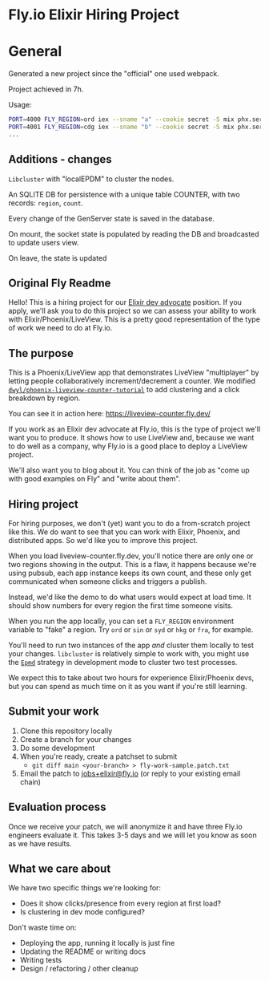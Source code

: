 # Fly.io Elixir Hiring Project

# General

Generated a new project since the "official" one used webpack.

Project achieved in 7h.

Usage:

```bash
PORT=4000 FLY_REGION=ord iex --sname "a" --cookie secret -S mix phx.server
PORT=4001 FLY_REGION=cdg iex --sname "b" --cookie secret -S mix phx.server
...
```

## Additions - changes

`Libcluster` with "localEPDM" to cluster the nodes.

An SQLITE DB for persistence with a unique table COUNTER, with two records: `region`, `count`.

Every change of the GenServer state is saved in the database.

On mount, the socket state is populated by reading the DB and broadcasted to update users view.

On leave, the state is updated

## Original Fly Readme

Hello! This is a hiring project for our [Elixir dev advocate](https://fly.io/blog/we-are-hiring-elixir-developer-advocates/) position. If you apply, we'll ask you to do this project so we can assess your ability to work with Elixir/Phoenix/LiveView. This is a pretty good representation of the type of work we need to do at Fly.io.

## The purpose

This is a Phoenix/LiveView app that demonstrates LiveView "multiplayer" by letting people collaboratively increment/decrement a counter. We modified [`dwyl/phoenix-liveview-counter-tutorial`](https://github.com/dwyl/phoenix-liveview-counter-tutorial) to add clustering and a click breakdown by region.

You can see it in action here: https://liveview-counter.fly.dev/

If you work as an Elixir dev advocate at Fly.io, this is the type of project we'll want you to produce. It shows how to use LiveView and, because we want to do well as a company, why Fly.io is a good place to deploy a LiveView project.

We'll also want you to blog about it. You can think of the job as "come up with good examples on Fly" and "write about them".

## Hiring project

For hiring purposes, we don't (yet) want you to do a from-scratch project like this. We do want to see that you can work with Elixir, Phoenix, and distributed apps. So we'd like you to improve this project.

When you load liveview-counter.fly.dev, you'll notice there are only one or two regions showing in the output. This is a flaw, it happens because we're using pubsub, each app instance keeps its own count, and these only get communicated when someone clicks and triggers a publish.

Instead, we'd like the demo to do what users would expect at load time. It should show numbers for every region the first time someone visits.

When you run the app locally, you can set a `FLY_REGION` environment variable to "fake" a region. Try `ord` or `sin` or `syd` or `hkg` or `fra`, for example.

You'll need to run two instances of the app _and_ cluster them locally to test your changes. `libcluster` is relatively simple to work with, you might use the [`Epmd`](https://hexdocs.pm/libcluster/Cluster.Strategy.Epmd.html#content) strategy in development mode to cluster two test processes.

We expect this to take about two hours for experience Elixir/Phoenix devs, but you can spend as much time on it as you want if you're still learning.

## Submit your work

1. Clone this repository locally
2. Create a branch for your changes
3. Do some development
4. When you're ready, create a patchset to submit
   - `git diff main <your-branch> > fly-work-sample.patch.txt`
5. Email the patch to jobs+elixir@fly.io (or reply to your existing email chain)

## Evaluation process

Once we receive your patch, we will anonymize it and have three Fly.io engineers evaluate it. This takes 3-5 days and we will let you know as soon as we have results.

## What we care about

We have two specific things we're looking for:

- Does it show clicks/presence from every region at first load?
- Is clustering in dev mode configured?

Don't waste time on:

- Deploying the app, running it locally is just fine
- Updating the README or writing docs
- Writing tests
- Design / refactoring / other cleanup
